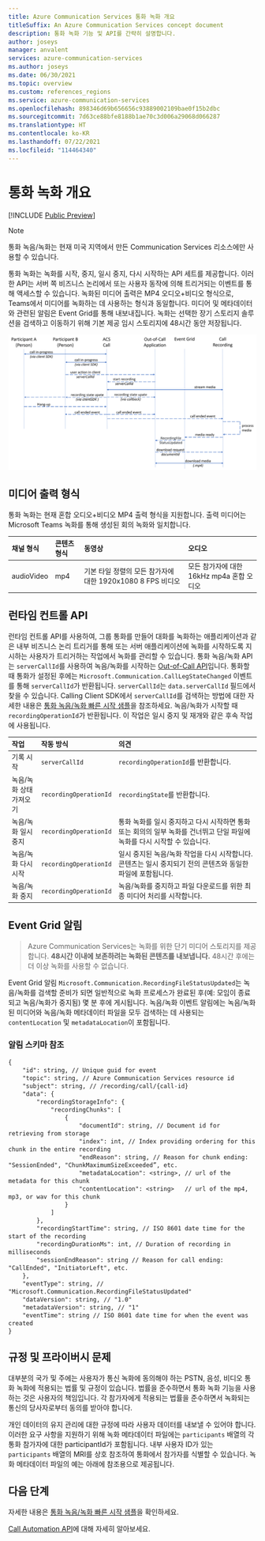 ```yaml
---
title: Azure Communication Services 통화 녹화 개요
titleSuffix: An Azure Communication Services concept document
description: 통화 녹화 기능 및 API를 간략히 설명합니다.
author: joseys
manager: anvalent
services: azure-communication-services
ms.author: joseys
ms.date: 06/30/2021
ms.topic: overview
ms.custom: references_regions
ms.service: azure-communication-services
ms.openlocfilehash: 898346d69b656656c93889002109bae0f15b2dbc
ms.sourcegitcommit: 7d63ce88bfe8188b1ae70c3d006a29068d066287
ms.translationtype: HT
ms.contentlocale: ko-KR
ms.lasthandoff: 07/22/2021
ms.locfileid: "114464340"
---
```

# <a name="calling-recording-overview"></a>통화 녹화 개요

[!INCLUDE [Public Preview](../../includes/public-preview-include-document.md)]

> [!NOTE]
> 통화 녹음/녹화는 현재 미국 지역에서 만든 Communication Services 리소스에만 사용할 수 있습니다.

통화 녹화는 녹화를 시작, 중지, 일시 중지, 다시 시작하는 API 세트를 제공합니다. 이러한 API는 서버 쪽 비즈니스 논리에서 또는 사용자 동작에 의해 트리거되는 이벤트를 통해 액세스할 수 있습니다. 녹화된 미디어 출력은 MP4 오디오+비디오 형식으로, Teams에서 미디어를 녹화하는 데 사용하는 형식과 동일합니다. 미디어 및 메타데이터와 관련된 알림은 Event Grid를 통해 내보내집니다. 녹화는 선택한 장기 스토리지 솔루션을 검색하고 이동하기 위해 기본 제공 임시 스토리지에 48시간 동안 저장됩니다. 

![통화 녹음/녹화 개념 다이어그램](../media/call-recording-concept.png)

## <a name="media-output-types"></a>미디어 출력 형식
통화 녹화는 현재 혼합 오디오+비디오 MP4 출력 형식을 지원합니다. 출력 미디어는 Microsoft Teams 녹화를 통해 생성된 회의 녹화와 일치합니다.

| 채널 형식 | 콘텐츠 형식 | 동영상 | 오디오 |
| :----------- | :------------- | :---- | :--------------------------- |
| audioVideo | mp4 | 기본 타일 정렬의 모든 참가자에 대한 1920x1080 8 FPS 비디오 | 모든 참가자에 대한 16kHz mp4a 혼합 오디오 |


## <a name="run-time-control-apis"></a>런타임 컨트롤 API
런타임 컨트롤 API를 사용하여, 그룹 통화를 만들어 대화를 녹화하는 애플리케이션과 같은 내부 비즈니스 논리 트리거를 통해 또는 서버 애플리케이션에 녹화를 시작하도록 지시하는 사용자가 트리거하는 작업에서 녹화를 관리할 수 있습니다. 통화 녹음/녹화 API는 `serverCallId`를 사용하여 녹음/녹화를 시작하는 [Out-of-Call API](./call-automation-apis.md#out-of-call-apis)입니다. 통화할 때 통화가 설정된 후에는 `Microsoft.Communication.CallLegStateChanged` 이벤트를 통해 `serverCallId`가 반환됩니다. `serverCallId`는 `data.serverCallId` 필드에서 찾을 수 있습니다. Calling Client SDK에서 `serverCallId`를 검색하는 방법에 대한 자세한 내용은 [통화 녹음/녹화 빠른 시작 샘플](../../quickstarts/voice-video-calling/call-recording-sample.md)을 참조하세요. 녹음/녹화가 시작할 때 `recordingOperationId`가 반환됩니다. 이 작업은 일시 중지 및 재개와 같은 후속 작업에 사용됩니다.   

| 작업                            | 작동 방식            | 의견                       |
| :-------------------- | :--------------------- | :----------------------------- |
| 기록 시작       | `serverCallId`         | `recordingOperationId`를 반환합니다. | 
| 녹음/녹화 상태 가져오기   | `recordingOperationId` | `recordingState`를 반환합니다.       | 
| 녹음/녹화 일시 중지       | `recordingOperationId` | 통화 녹화를 일시 중지하고 다시 시작하면 통화 또는 회의의 일부 녹화를 건너뛰고 단일 파일에 녹화를 다시 시작할 수 있습니다. | 
| 녹음/녹화 다시 시작      | `recordingOperationId` | 일시 중지된 녹음/녹화 작업을 다시 시작합니다. 콘텐츠는 일시 중지되기 전의 콘텐츠와 동일한 파일에 포함됩니다. | 
| 녹음/녹화 중지        | `recordingOperationId` | 녹음/녹화를 중지하고 파일 다운로드를 위한 최종 미디어 처리를 시작합니다. | 


## <a name="event-grid-notifications"></a>Event Grid 알림

> Azure Communication Services는 녹화를 위한 단기 미디어 스토리지를 제공합니다. **48시간 이내에 보존하려는 녹화된 콘텐츠를 내보냅니다.** 48시간 후에는 더 이상 녹화를 사용할 수 없습니다.

Event Grid 알림 `Microsoft.Communication.RecordingFileStatusUpdated`는 녹음/녹화를 검색할 준비가 되면 일반적으로 녹화 프로세스가 완료된 후(예: 모임이 종료되고 녹음/녹화가 중지됨) 몇 분 후에 게시됩니다. 녹음/녹화 이벤트 알림에는 녹음/녹화된 미디어와 녹음/녹화 메타데이터 파일을 모두 검색하는 데 사용되는 `contentLocation` 및 `metadataLocation`이 포함됩니다.

### <a name="notification-schema-reference"></a>알림 스키마 참조
```
{
    "id": string, // Unique guid for event
    "topic": string, // Azure Communication Services resource id
    "subject": string, // /recording/call/{call-id}
    "data": {
        "recordingStorageInfo": {
            "recordingChunks": [
                {
                    "documentId": string, // Document id for retrieving from storage
                    "index": int, // Index providing ordering for this chunk in the entire recording
                    "endReason": string, // Reason for chunk ending: "SessionEnded", "ChunkMaximumSizeExceeded”, etc.
                    "metadataLocation": <string>, // url of the metadata for this chunk
                    "contentLocation": <string>   // url of the mp4, mp3, or wav for this chunk
                }
            ]
        },
        "recordingStartTime": string, // ISO 8601 date time for the start of the recording
        "recordingDurationMs": int, // Duration of recording in milliseconds
        "sessionEndReason": string // Reason for call ending: "CallEnded", "InitiatorLeft", etc.
    },
    "eventType": string, // "Microsoft.Communication.RecordingFileStatusUpdated"
    "dataVersion": string, // "1.0"
    "metadataVersion": string, // "1"
    "eventTime": string // ISO 8601 date time for when the event was created
}
```
## <a name="regulatory-and-privacy-concerns"></a>규정 및 프라이버시 문제

대부분의 국가 및 주에는 사용자가 통신 녹화에 동의해야 하는 PSTN, 음성, 비디오 통화 녹화에 적용되는 법률 및 규정이 있습니다. 법률을 준수하면서 통화 녹화 기능을 사용하는 것은 사용자의 책임입니다. 각 참가자에게 적용되는 법률을 준수하면서 녹화되는 통신의 당사자로부터 동의를 받아야 합니다.

개인 데이터의 유지 관리에 대한 규정에 따라 사용자 데이터를 내보낼 수 있어야 합니다. 이러한 요구 사항을 지원하기 위해 녹화 메타데이터 파일에는 `participants` 배열의 각 통화 참가자에 대한 participantId가 포함됩니다. 내부 사용자 ID가 있는 `participants` 배열의 MRI를 상호 참조하여 통화에서 참가자를 식별할 수 있습니다. 녹화 메타데이터 파일의 예는 아래에 참조용으로 제공됩니다.

## <a name="next-steps"></a>다음 단계
자세한 내용은 [통화 녹음/녹화 빠른 시작 샘플](../../quickstarts/voice-video-calling/call-recording-sample.md)을 확인하세요.

[Call Automation API](./call-automation-apis.md)에 대해 자세히 알아보세요.
